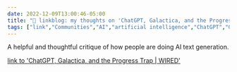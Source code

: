 ```yaml
---
date: 2022-12-09T13:00:46-05:00
title: "🔗 linkblog: my thoughts on 'ChatGPT, Galactica, and the Progress Trap | WIRED'"
tags: ["link","Communities","AI","artificial intelligence","ChatGPT","GPT","Galactica"]
---
```

A helpful and thoughtful critique of how people are doing AI text generation.  
 

[link to 'ChatGPT, Galactica, and the Progress Trap | WIRED'](https://www.wired.com/story/large-language-models-critique/)
